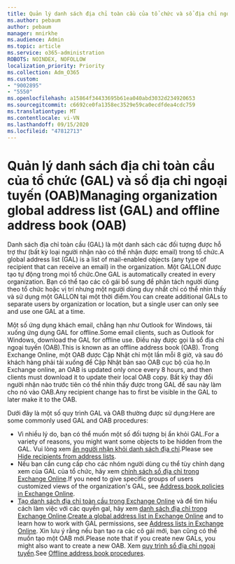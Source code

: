 ```yaml
---
title: Quản lý danh sách địa chỉ toàn cầu của tổ chức và sổ địa chỉ ngoại tuyến
ms.author: pebaum
author: pebaum
manager: mnirkhe
ms.audience: Admin
ms.topic: article
ms.service: o365-administration
ROBOTS: NOINDEX, NOFOLLOW
localization_priority: Priority
ms.collection: Adm_O365
ms.custom:
- "9002895"
- "5550"
ms.openlocfilehash: a15864f34433695b61ea040abd3032d234920653
ms.sourcegitcommit: c6692ce0fa1358ec3529e59ca0ecdfdea4cdc759
ms.translationtype: MT
ms.contentlocale: vi-VN
ms.lasthandoff: 09/15/2020
ms.locfileid: "47812713"
---
```

# <a name="managing-organization-global-address-list-gal-and-offline-address-book-oab"></a><span data-ttu-id="20705-102">Quản lý danh sách địa chỉ toàn cầu của tổ chức (GAL) và sổ địa chỉ ngoại tuyến (OAB)</span><span class="sxs-lookup"><span data-stu-id="20705-102">Managing organization global address list (GAL) and offline address book (OAB)</span></span>

<span data-ttu-id="20705-103">Danh sách địa chỉ toàn cầu (GAL) là một danh sách các đối tượng được hỗ trợ thư (bất kỳ loại người nhận nào có thể nhận được email) trong tổ chức.</span><span class="sxs-lookup"><span data-stu-id="20705-103">A global address list (GAL) is a list of mail-enabled objects (any type of recipient that can receive an email) in the organization.</span></span> <span data-ttu-id="20705-104">Một GALLON được tạo tự động trong mọi tổ chức.</span><span class="sxs-lookup"><span data-stu-id="20705-104">One GAL is automatically created in every organization.</span></span> <span data-ttu-id="20705-105">Bạn có thể tạo các cô gái bổ sung để phân tách người dùng theo tổ chức hoặc vị trí nhưng một người dùng duy nhất chỉ có thể nhìn thấy và sử dụng một GALLON tại một thời điểm.</span><span class="sxs-lookup"><span data-stu-id="20705-105">You can create additional GALs to separate users by organization or location, but a single user can only see and use one GAL at a time.</span></span>

<span data-ttu-id="20705-106">Một số ứng dụng khách email, chẳng hạn như Outlook for Windows, tải xuống ứng dụng GAL for offline.</span><span class="sxs-lookup"><span data-stu-id="20705-106">Some email clients, such as Outlook for Windows, download the GAL for offline use.</span></span> <span data-ttu-id="20705-107">Điều này được gọi là sổ địa chỉ ngoại tuyến (OAB).</span><span class="sxs-lookup"><span data-stu-id="20705-107">This is known as an offline address book (OAB).</span></span> <span data-ttu-id="20705-108">Trong Exchange Online, một OAB được Cập Nhật chỉ một lần mỗi 8 giờ, và sau đó khách hàng phải tải xuống để Cập Nhật bản sao OAB cục bộ của họ.</span><span class="sxs-lookup"><span data-stu-id="20705-108">In Exchange online, an OAB is updated only once every 8 hours, and then clients must download it to update their local OAB copy.</span></span> <span data-ttu-id="20705-109">Bất kỳ thay đổi người nhận nào trước tiên có thể nhìn thấy được trong GAL để sau này làm cho nó vào OAB.</span><span class="sxs-lookup"><span data-stu-id="20705-109">Any recipient change has to first be visible in the GAL to later make it to the OAB.</span></span>

<span data-ttu-id="20705-110">Dưới đây là một số quy trình GAL và OAB thường được sử dụng:</span><span class="sxs-lookup"><span data-stu-id="20705-110">Here are some commonly used GAL and OAB procedures:</span></span>

- <span data-ttu-id="20705-111">Vì nhiều lý do, bạn có thể muốn một số đối tượng bị ẩn khỏi GAL.</span><span class="sxs-lookup"><span data-stu-id="20705-111">For a variety of reasons, you might want some objects to be hidden from the GAL.</span></span> <span data-ttu-id="20705-112">Vui lòng xem [ẩn người nhận khỏi danh sách địa chỉ](https://docs.microsoft.com/exchange/address-books/address-lists/manage-address-lists#hide-recipients-from-address-lists).</span><span class="sxs-lookup"><span data-stu-id="20705-112">Please see [Hide recipients from address lists](https://docs.microsoft.com/exchange/address-books/address-lists/manage-address-lists#hide-recipients-from-address-lists).</span></span>
- <span data-ttu-id="20705-113">Nếu bạn cần cung cấp cho các nhóm người dùng cụ thể tùy chỉnh dạng xem của GAL của tổ chức, hãy xem [chính sách sổ địa chỉ trong Exchange Online](https://docs.microsoft.com/exchange/address-books/address-book-policies/address-book-policies).</span><span class="sxs-lookup"><span data-stu-id="20705-113">If you need to give specific groups of users customized views of the organization's GAL, see [Address book policies in Exchange Online](https://docs.microsoft.com/exchange/address-books/address-book-policies/address-book-policies).</span></span>
- <span data-ttu-id="20705-114">[Tạo danh sách địa chỉ toàn cầu trong Exchange Online](https://docs.microsoft.com/exchange/address-books/address-lists/create-global-address-list) và để tìm hiểu cách làm việc với các quyền gal, hãy xem [danh sách địa chỉ trong Exchange Online](https://docs.microsoft.com/exchange/address-books/address-lists/address-lists).</span><span class="sxs-lookup"><span data-stu-id="20705-114">[Create a global address list in Exchange Online](https://docs.microsoft.com/exchange/address-books/address-lists/create-global-address-list) and to learn how to work with GAL permissions, see [Address lists in Exchange Online](https://docs.microsoft.com/exchange/address-books/address-lists/address-lists).</span></span> <span data-ttu-id="20705-115">Xin lưu ý rằng nếu bạn tạo ra các cô gái mới, bạn cũng có thể muốn tạo một OAB mới.</span><span class="sxs-lookup"><span data-stu-id="20705-115">Please note that if you create new GALs, you might also want to create a new OAB.</span></span> <span data-ttu-id="20705-116">Xem [quy trình sổ địa chỉ ngoại tuyến](https://docs.microsoft.com/exchange/address-books/offline-address-books/offline-address-book-procedures).</span><span class="sxs-lookup"><span data-stu-id="20705-116">See [Offline address book procedures](https://docs.microsoft.com/exchange/address-books/offline-address-books/offline-address-book-procedures).</span></span>
